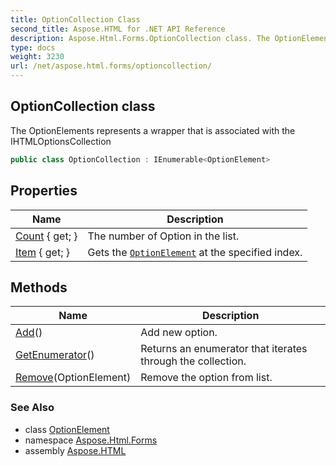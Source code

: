 ```yaml
---
title: OptionCollection Class
second_title: Aspose.HTML for .NET API Reference
description: Aspose.Html.Forms.OptionCollection class. The OptionElements represents a wrapper that is associated with the IHTMLOptionsCollection
type: docs
weight: 3230
url: /net/aspose.html.forms/optioncollection/
---
```

## OptionCollection class

The OptionElements represents a wrapper that is associated with the IHTMLOptionsCollection

```csharp
public class OptionCollection : IEnumerable<OptionElement>
```

## Properties

| Name | Description |
| --- | --- |
| [Count](../../aspose.html.forms/optioncollection/count/) { get; } | The number of Option in the list. |
| [Item](../../aspose.html.forms/optioncollection/item/) { get; } | Gets the [`OptionElement`](../optionelement/) at the specified index. |

## Methods

| Name | Description |
| --- | --- |
| [Add](../../aspose.html.forms/optioncollection/add/)() | Add new option. |
| [GetEnumerator](../../aspose.html.forms/optioncollection/getenumerator/)() | Returns an enumerator that iterates through the collection. |
| [Remove](../../aspose.html.forms/optioncollection/remove/)(OptionElement) | Remove the option from list. |

### See Also

* class [OptionElement](../optionelement/)
* namespace [Aspose.Html.Forms](../../aspose.html.forms/)
* assembly [Aspose.HTML](../../)
